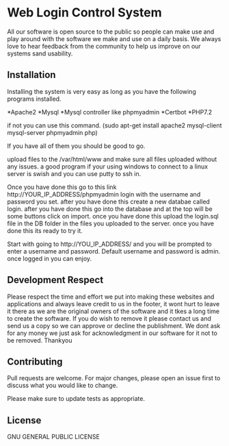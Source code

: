 # Web Login Control System

All our software is open source to the public so people can make use and play around with the software we make and use on a daily basis. We always love to hear feedback from the community to help us improve on our systems sand usability.

## Installation

Installing the system is very easy as long as you have the following programs installed.

*Apache2
*Mysql
*Mysql controller like phpmyadmin
*Certbot
*PHP7.2

if not you can use this command. (sudo apt-get install apache2 mysql-client mysql-server phpmyadmin php)

If you have all of them you should be good to go.

upload files to the /var/html/www and make sure all files uploaded without any issues. a good program if your using windows to connect to a linux server is swish and you can use putty to ssh in.

Once you have done this go to this link http://YOUR_IP_ADDRESS/phpmyadmin login with the username and password you set. after you have done this create a new databae called login. after you have done this go into the database and at the top will be some buttons click on import. once you have done this upload the login.sql file in the DB folder in the files you uploaded to the server. once you have done this its ready to try it.

Start with going to http://YOU_IP_ADDRESS/ and you will be prompted to enter a username and password. Default username and password is admin. once logged in you can enjoy.

## Development Respect
Please respect the time and effort we put into making these websites and applications and always leave credit to us in the footer, it wont hurt to leave it there as we are the original owners of the software and it tkes a long time to create the software. If you do wish to remove it please contact us and send us a copy so we can approve or decline the publishment. We dont ask for any money we just ask for acknowledgment in our software for it not to be removed. Thankyou

## Contributing
Pull requests are welcome. For major changes, please open an issue first to discuss what you would like to change.

Please make sure to update tests as appropriate.

## License
GNU GENERAL PUBLIC LICENSE
